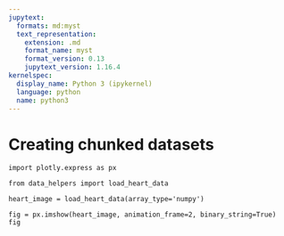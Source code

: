 ```yaml
---
jupytext:
  formats: md:myst
  text_representation:
    extension: .md
    format_name: myst
    format_version: 0.13
    jupytext_version: 1.16.4
kernelspec:
  display_name: Python 3 (ipykernel)
  language: python
  name: python3
---
```


# Creating chunked datasets

```{code-cell} ipython3
import plotly.express as px
```

```{code-cell} ipython3
from data_helpers import load_heart_data

heart_image = load_heart_data(array_type='numpy')
```

```{code-cell} ipython3
fig = px.imshow(heart_image, animation_frame=2, binary_string=True)
fig
```

```{code-cell} ipython3

```
